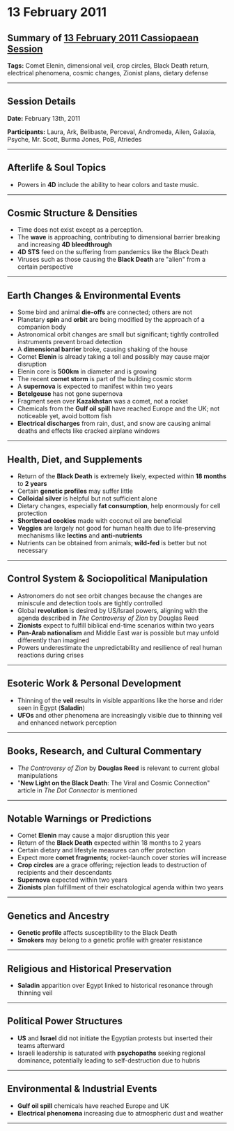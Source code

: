 # 13 February 2011

## Summary of [13 February 2011 Cassiopaean Session](https://cassiopaea.org/forum/threads/session-13-feb-2011.21918/#post-231796)

**Tags:** Comet Elenin, dimensional veil, crop circles, Black Death return, electrical phenomena, cosmic changes, Zionist plans, dietary defense

---

## Session Details

**Date:** February 13th, 2011

**Participants:** Laura, Ark, Belibaste, Perceval, Andromeda, Ailen, Galaxia, Psyche, Mr. Scott, Burma Jones, PoB, Atriedes

---

## Afterlife & Soul Topics

- Powers in **4D** include the ability to hear colors and taste music.

---

## Cosmic Structure & Densities

- Time does not exist except as a perception.
- The **wave** is approaching, contributing to dimensional barrier breaking and increasing **4D bleedthrough**
- **4D STS** feed on the suffering from pandemics like the Black Death
- Viruses such as those causing the **Black Death** are "alien" from a certain perspective

---

## Earth Changes & Environmental Events

- Some bird and animal **die-offs** are connected; others are not
- Planetary **spin** and **orbit** are being modified by the approach of a companion body
- Astronomical orbit changes are small but significant; tightly controlled instruments prevent broad detection
- A **dimensional barrier** broke, causing shaking of the house
- Comet **Elenin** is already taking a toll and possibly may cause major disruption
- Elenin core is **500km** in diameter and is growing
- The recent **comet storm** is part of the building cosmic storm
- A **supernova** is expected to manifest within two years
- **Betelgeuse** has not gone supernova
- Fragment seen over **Kazakhstan** was a comet, not a rocket
- Chemicals from the **Gulf oil spill** have reached Europe and the UK; not noticeable yet, avoid bottom fish
- **Electrical discharges** from rain, dust, and snow are causing animal deaths and effects like cracked airplane windows

---

## Health, Diet, and Supplements

- Return of the **Black Death** is extremely likely, expected within **18 months** to **2 years**
- Certain **genetic profiles** may suffer little
- **Colloidal silver** is helpful but not sufficient alone
- Dietary changes, especially **fat consumption**, help enormously for cell protection
- **Shortbread cookies** made with coconut oil are beneficial
- **Veggies** are largely not good for human health due to life-preserving mechanisms like **lectins** and **anti-nutrients**
- Nutrients can be obtained from animals; **wild-fed** is better but not necessary

---

## Control System & Sociopolitical Manipulation

- Astronomers do not see orbit changes because the changes are miniscule and detection tools are tightly controlled
- Global **revolution** is desired by US/Israel powers, aligning with the agenda described in *The Controversy of Zion* by Douglas Reed
- **Zionists** expect to fulfill biblical end-time scenarios within two years
- **Pan-Arab nationalism** and Middle East war is possible but may unfold differently than imagined
- Powers underestimate the unpredictability and resilience of real human reactions during crises

---

## Esoteric Work & Personal Development

- Thinning of the **veil** results in visible apparitions like the horse and rider seen in Egypt (**Saladin**)
- **UFOs** and other phenomena are increasingly visible due to thinning veil and enhanced network perception

---

## Books, Research, and Cultural Commentary

- *The Controversy of Zion* by **Douglas Reed** is relevant to current global manipulations
- "**New Light on the Black Death**: The Viral and Cosmic Connection" article in *The Dot Connector* is mentioned

---

## Notable Warnings or Predictions

- Comet **Elenin** may cause a major disruption this year
- Return of the **Black Death** expected within 18 months to 2 years
- Certain dietary and lifestyle measures can offer protection
- Expect more **comet fragments**; rocket-launch cover stories will increase
- **Crop circles** are a grace offering; rejection leads to destruction of recipients and their descendants
- **Supernova** expected within two years
- **Zionists** plan fulfillment of their eschatological agenda within two years

---

## Genetics and Ancestry

- **Genetic profile** affects susceptibility to the Black Death
- **Smokers** may belong to a genetic profile with greater resistance

---

## Religious and Historical Preservation

- **Saladin** apparition over Egypt linked to historical resonance through thinning veil

---

## Political Power Structures

- **US** and **Israel** did not initiate the Egyptian protests but inserted their teams afterward
- Israeli leadership is saturated with **psychopaths** seeking regional dominance, potentially leading to self-destruction due to hubris

---

## Environmental & Industrial Events

- **Gulf oil spill** chemicals have reached Europe and UK
- **Electrical phenomena** increasing due to atmospheric dust and weather

---

